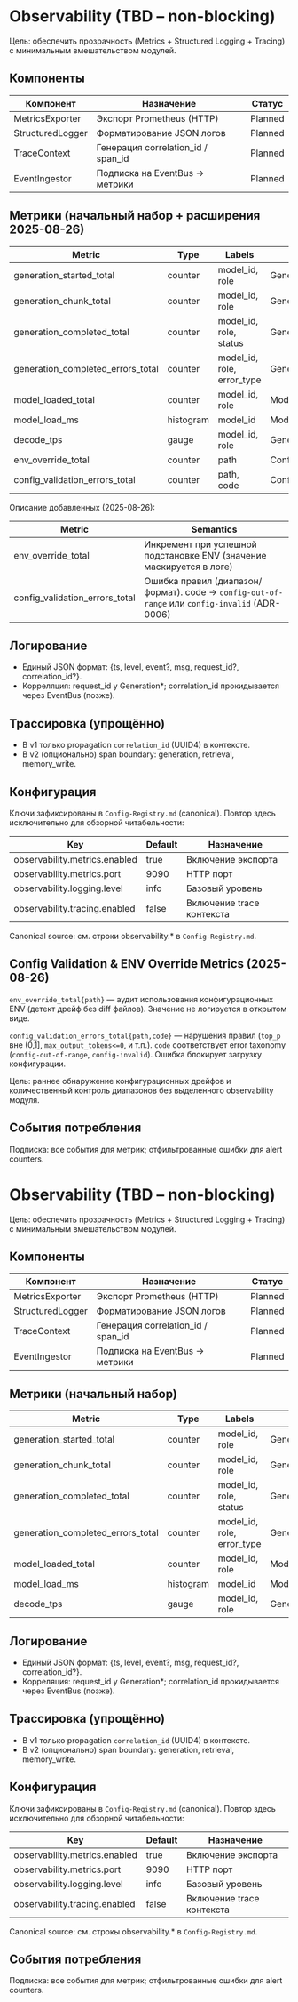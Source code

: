# Observability (TBD – non-blocking)

Цель: обеспечить прозрачность (Metrics + Structured Logging + Tracing) с минимальным вмешательством модулей.

## Компоненты

| Компонент | Назначение | Статус |
|-----------|------------|--------|
| MetricsExporter | Экспорт Prometheus (HTTP) | Planned |
| StructuredLogger | Форматирование JSON логов | Planned |
| TraceContext | Генерация correlation_id / span_id | Planned |
| EventIngestor | Подписка на EventBus → метрики | Planned |

## Метрики (начальный набор + расширения 2025-08-26)

| Metric | Type | Labels | Источник |
|--------|------|--------|----------|
| generation_started_total | counter | model_id, role | GenerationStarted |
| generation_chunk_total | counter | model_id, role | GenerationChunk |
| generation_completed_total | counter | model_id, role, status | GenerationCompleted |
| generation_completed_errors_total | counter | model_id, role, error_type | GenerationCompleted(status=error) |
| model_loaded_total | counter | model_id, role | ModelLoaded |
| model_load_ms | histogram | model_id | ModelLoaded.load_ms |
| decode_tps | gauge | model_id, role | GenerationCompleted.result_summary.timings.decode_tps |
| env_override_total | counter | path | ConfigLoader (_apply_env) |
| config_validation_errors_total | counter | path, code | ConfigLoader (_normalize_and_validate) |

Описание добавленных (2025-08-26):

| Metric | Semantics |
|--------|-----------|
| env_override_total | Инкремент при успешной подстановке ENV (значение маскируется в логе) |
| config_validation_errors_total | Ошибка правил (диапазон/формат). code → `config-out-of-range` или `config-invalid` (ADR-0006) |

## Логирование

- Единый JSON формат: {ts, level, event?, msg, request_id?, correlation_id?}.
- Корреляция: request_id у Generation*; correlation_id прокидывается через EventBus (позже).

## Трассировка (упрощённо)

- В v1 только propagation `correlation_id` (UUID4) в контексте.
- В v2 (опционально) span boundary: generation, retrieval, memory_write.

## Конфигурация

Ключи зафиксированы в `Config-Registry.md` (canonical). Повтор здесь исключительно для обзорной читабельности:

| Key | Default | Назначение |
|-----|---------|-----------|
| observability.metrics.enabled | true | Включение экспорта |
| observability.metrics.port | 9090 | HTTP порт |
| observability.logging.level | info | Базовый уровень |
| observability.tracing.enabled | false | Включение trace контекста |

Canonical source: см. строки observability.* в `Config-Registry.md`.

## Config Validation & ENV Override Metrics (2025-08-26)

`env_override_total{path}` — аудит использования конфигурационных ENV (детект дрейф без diff файлов). Значение не логируется в открытом виде.

`config_validation_errors_total{path,code}` — нарушения правил (`top_p` вне (0,1], `max_output_tokens<=0`, и т.п.). `code` соответствует error taxonomy (`config-out-of-range`, `config-invalid`). Ошибка блокирует загрузку конфигурации.

Цель: раннее обнаружение конфигурационных дрейфов и количественный контроль диапазонов без выделенного observability модуля.

## События потребления

Подписка: все события для метрик; отфильтрованные ошибки для alert counters.
# Observability (TBD – non-blocking)

Цель: обеспечить прозрачность (Metrics + Structured Logging + Tracing) с минимальным вмешательством модулей.

## Компоненты

| Компонент | Назначение | Статус |
|-----------|------------|--------|
| MetricsExporter | Экспорт Prometheus (HTTP) | Planned |
| StructuredLogger | Форматирование JSON логов | Planned |
| TraceContext | Генерация correlation_id / span_id | Planned |
| EventIngestor | Подписка на EventBus → метрики | Planned |

## Метрики (начальный набор)

| Metric | Type | Labels | Источник |
|--------|------|--------|----------|
| generation_started_total | counter | model_id, role | GenerationStarted |
| generation_chunk_total | counter | model_id, role | GenerationChunk |
| generation_completed_total | counter | model_id, role, status | GenerationCompleted |
| generation_completed_errors_total | counter | model_id, role, error_type | GenerationCompleted(status=error) |
| model_loaded_total | counter | model_id, role | ModelLoaded |
| model_load_ms | histogram | model_id | ModelLoaded.load_ms |
| decode_tps | gauge | model_id, role | GenerationCompleted.result_summary.timings.decode_tps |

## Логирование

- Единый JSON формат: {ts, level, event?, msg, request_id?, correlation_id?}.
- Корреляция: request_id у Generation*; correlation_id прокидывается через EventBus (позже).

## Трассировка (упрощённо)

- В v1 только propagation `correlation_id` (UUID4) в контексте.
- В v2 (опционально) span boundary: generation, retrieval, memory_write.

## Конфигурация

Ключи зафиксированы в `Config-Registry.md` (canonical). Повтор здесь исключительно для обзорной читабельности:

| Key | Default | Назначение |
|-----|---------|-----------|
| observability.metrics.enabled | true | Включение экспорта |
| observability.metrics.port | 9090 | HTTP порт |
| observability.logging.level | info | Базовый уровень |
| observability.tracing.enabled | false | Включение trace контекста |

Canonical source: см. строкы observability.* в `Config-Registry.md`.

## События потребления

Подписка: все события для метрик; отфильтрованные ошибки для alert counters.
